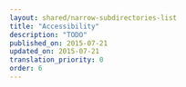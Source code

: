 ```yaml
---
layout: shared/narrow-subdirectories-list
title: "Accessibility"
description: "TODO"
published_on: 2015-07-21
updated_on: 2015-07-21
translation_priority: 0
order: 6
---
```


